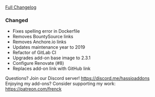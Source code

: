 [Full Changelog][changelog]

### Changed

- Fixes spelling error in Dockerfile
- Removes BountySource links
- Removes Anchore.io links
- Updates maintenance year to 2019
- Refactor of GitLab CI
- Upgrades add-on base image to 2.3.1
- Configure Renovate (#8)
- Replaces add-on link with GitHub link

[changelog]: https://github.com/hassio-addons/addon-tor/compare/v1.6.0...v1.6.1

Questions? Join our Discord server! https://discord.me/hassioaddons
Enjoying my add-ons? Consider supporting my work: https://patreon.com/frenck